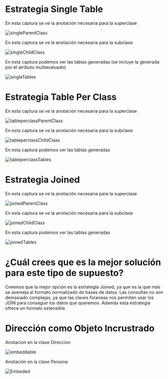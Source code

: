 # Estrategia Single Table

En esta captura se ve la anotación necesaria para la superclase

![singleParentClass](https://github.com/user-attachments/assets/22b67e1b-0646-4737-bb6a-ab67cc6028a4)

En esta captura se ve la anotación necesaria para la subclase

![singleChildClass](https://github.com/user-attachments/assets/4b4e72f3-5f7b-4ee9-9f4a-34a83f7361f1)

En esta captura podemos ver las tablas generadas (se incluye la generada por el atributo multievaluado) 

![singleTables](https://github.com/user-attachments/assets/d010c72f-f840-43d4-b47a-dbaaa3c9745e)



# Estrategia Table Per Class

En esta captura se ve la anotación necesaria para la superclase

![tableperclassParentClass](https://github.com/user-attachments/assets/f8f7e594-fde9-43da-9325-6710e3264e8f)

En esta captura se ve la anotación necesaria para la subclase

![tableperclassChildClass](https://github.com/user-attachments/assets/e366be0c-8f89-4bfc-a772-cbc0073c6477)

En esta captura podemos ver las tablas generadas

![tableperclassTables](https://github.com/user-attachments/assets/15db7de2-5f9d-42ac-9cd9-8451693cccd7)


# Estrategia Joined

En esta captura se ve la anotación necesaria para la superclase

![joinedParentClass](https://github.com/user-attachments/assets/5a36c4c0-d5b5-45ee-93fc-f95e6efb9a4a)

En esta captura se ve la anotación necesaria para la subclase

![joinedChildClass](https://github.com/user-attachments/assets/a0624ab8-6d64-4da8-a02e-832938dc2065)

En esta captura podemos ver las tablas generadas

![joinedTables](https://github.com/user-attachments/assets/dac1c201-9a0c-4c4e-8dc9-9aa9b19ef74d)



# ¿Cuál crees que es la mejor solución para este tipo de supuesto? 

Creemos que la mejor opción es la estrategia Joined, ya que es la que más se asemeja al formato normalizado de bases de datos. 
Las consultas no son demasiado complejas, ya que las claves foraneas nos permiten usar los JOIN para conseguir los datos que queremos. Además esta estrategia ofrece un formato extensible.

# Dirección como Objeto Incrustrado

Anotacion en la clase Direccion

![embeddable](https://github.com/user-attachments/assets/fc5368be-fcf8-46f9-a795-88e2c72a8b16)

Anotación en la clase Persona

![Embeded](https://github.com/user-attachments/assets/9f598669-7e0b-4f30-97f8-f3f1e008145d)



